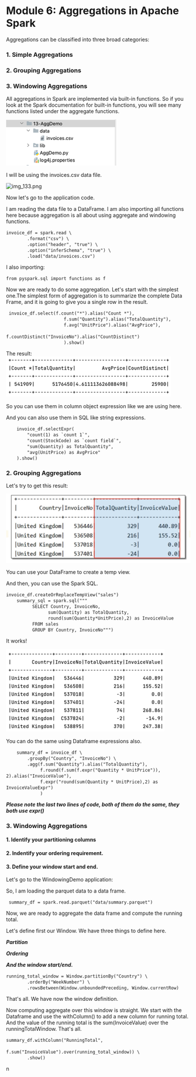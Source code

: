 # Module 6:  Aggregations in Apache Spark

Aggregations can be classified into three broad categories:

### 1. Simple Aggregations
### 2. Grouping Aggregations
### 3. Windowing Aggregations

All aggregations in Spark are implemented via built-in functions.
So if you look at the Spark documentation for built-in functions, you will see many functions listed under the aggregate functions.

![img_132.png](img_132.png)

I will be using the invoices.csv data file.

![img_133.png](img_133.png)

Now let's go to the application code.

I am reading the data file to a DataFrame.
I am also importing all functions here because aggregation is all about using aggregate and windowing functions.

```
invoice_df = spark.read \
        .format("csv") \
        .option("header", "true") \
        .option("inferSchema", "true") \
        .load("data/invoices.csv")
```

 I also importing:

```
from pyspark.sql import functions as f
```

Now we are ready to do some aggregation.
Let's start with the simplest one.The simplest form of aggregation is to summarize the complete Data Frame,
and it is going to give you a single row in the result.

```
 invoice_df.select(f.count("*").alias("Count *"),
                      f.sum("Quantity").alias("TotalQuantity"),
                      f.avg("UnitPrice").alias("AvgPrice"),
                      f.countDistinct("InvoiceNo").alias("CountDistinct")
                      ).show()
```
The result:
![img_134.png](img_134.png)

So you can use them in column object expression like we are using here.

And you can also use them in SQL like string expressions.

```
    invoice_df.selectExpr(
        "count(1) as `count 1`",
        "count(StockCode) as `count field`",
        "sum(Quantity) as TotalQuantity",
        "avg(UnitPrice) as AvgPrice"
    ).show()
```

### 2. Grouping Aggregations

Let's try to get this result:

![img_135.png](img_135.png)

You can use your DataFrame to create a temp view.

And then, you can use the Spark SQL.

```
invoice_df.createOrReplaceTempView("sales")
    summary_sql = spark.sql("""
          SELECT Country, InvoiceNo,
                sum(Quantity) as TotalQuantity,
                round(sum(Quantity*UnitPrice),2) as InvoiceValue
          FROM sales
          GROUP BY Country, InvoiceNo""")
```

It works!

![img_136.png](img_136.png)

You can do the same using Dataframe expressions also.

```
    summary_df = invoice_df \
        .groupBy("Country", "InvoiceNo") \
        .agg(f.sum("Quantity").alias("TotalQuantity"),
             f.round(f.sum(f.expr("Quantity * UnitPrice")), 2).alias("InvoiceValue"),
             f.expr("round(sum(Quantity * UnitPrice),2) as InvoiceValueExpr")
             )
```
***Please note the last two lines of code, both of them do the same, they both use expr()***

### 3. Windowing Aggregations

#### 1. Identify your partitioning columns
#### 2. Indentify your ordering requirement.
#### 3. Define your window start and end.

Let's go to the WindowingDemo application:

So, I am loading the parquet data to a data frame.
```
 summary_df = spark.read.parquet("data/summary.parquet")
```

Now, we are ready to aggregate the data frame and compute the running total.

Let's define first our Window. We have three things to define here.

***Partition***

***Ordering***

***And the window start/end.***

```
running_total_window = Window.partitionBy("Country") \
        .orderBy("WeekNumber") \
        .rowsBetween(Window.unboundedPreceding, Window.currentRow)
```
That's all. We have now the window definition.

Now computing aggregate over this window is straight.
We start with the Dataframe and use the withColumn() to add a new column for running total.
And the value of the running total is the sum(InvoiceValue)
over the runningTotalWindow.
That's all.

```
summary_df.withColumn("RunningTotal",
                          f.sum("InvoiceValue").over(running_total_window)) \
        .show()
```
n